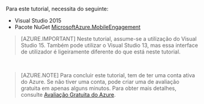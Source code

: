 
Para este tutorial, necessita do seguinte:

+ Visual Studio 2015
+ Pacote NuGet [MicrosoftAzure.MobileEngagement](http://go.microsoft.com/?linkid=9864592)

> [AZURE.IMPORTANT] Neste tutorial, assume-se a utilização do Visual Studio 15. Também pode utilizar o Visual Studio 13, mas essa interface de utilizador é ligeiramente diferente do que está neste tutorial.

&nbsp;


> [AZURE.NOTE] Para concluir este tutorial, tem de ter uma conta ativa do Azure. Se não tiver uma conta, pode criar uma de avaliação gratuita em apenas alguns minutos. Para obter mais detalhes, consulte [Avaliação Gratuita do Azure](https://azure.microsoft.com/pricing/free-trial/?WT.mc_id=A0E0E5C02&amp;returnurl=http%3A%2F%2Fazure.microsoft.com%2Fen-us%2Fdocumentation%2Farticles%2Fmobile-engagement-windows-store-dotnet-get-started).



<!--HONumber=ago16_HO4-->


